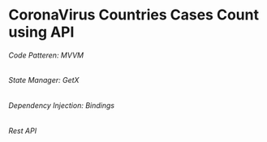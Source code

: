 # CoronaVirus Countries Cases Count using API
###### Code Patteren: MVVM
###### State Manager: GetX
###### Dependency Injection: Bindings
###### Rest API
